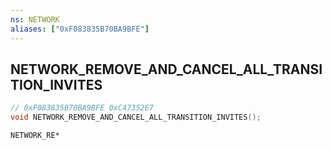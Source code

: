 ```yaml
---
ns: NETWORK
aliases: ["0xF083835B70BA9BFE"]
---
```

## NETWORK_REMOVE_AND_CANCEL_ALL_TRANSITION_INVITES

```c
// 0xF083835B70BA9BFE 0xC47352E7
void NETWORK_REMOVE_AND_CANCEL_ALL_TRANSITION_INVITES();
```

```
NETWORK_RE*
```

